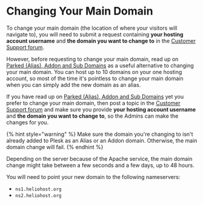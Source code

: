 # Changing Your Main Domain

To change your main domain \(the location of where your visitors will navigate to\), you will need to submit a request containing **your hosting account username** and **the domain you want to change to** in the [Customer Support forum](https://helionet.org/index/forum/45-customer-service/?do=add).

However, before requesting to change your main domain, read up on [Parked (Alias), Addon and Sub Domains](parked-addon-and-sub-domains.md) as a useful alternative to changing your main domain. You can host up to 10 domains on your one hosting account, so most of the time it's pointless to change your main domain when you can simply add the new domain as an alias.

If you have read up on [Parked (Alias), Addon and Sub Domains](parked-addon-and-sub-domains.md) yet you prefer to change your main domain, then post a topic in the [Customer Support forum](https://helionet.org/index/forum/45-customer-service/?do=add) and make sure you provide **your hosting account username** and **the domain you want to change to**, so the Admins can make the changes for you. 

{% hint style="warning" %}
Make sure the domain you're changing to isn't already added to Plesk as an Alias or an Addon domain. Otherwise, the main domain change will fail.
{% endhint %}

Depending on the server because of the Apache service, the main domain change might take between a few seconds and a few days, up to 48 hours.

You will need to point your new domain to the following nameservers:

* `ns1.heliohost.org`
* `ns2.heliohost.org`

